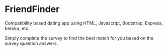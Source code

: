 # FriendFinder

Compatibility based dating app using HTML, Javascript, Bootstrap, Express, heroku, etc.

Simply complete the survey to find the best match for you based on the survey question answers.
